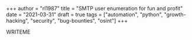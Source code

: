 +++
author = "rl1987"
title = "SMTP user enumeration for fun and profit"
date = "2021-03-31"
draft = true
tags = ["automation", "python", "growth-hacking", "security", "bug-bounties", "osint"]
+++

WRITEME
